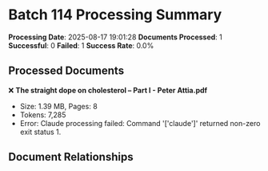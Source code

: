 # Batch 114 Processing Summary

**Processing Date**: 2025-08-17 19:01:28
**Documents Processed**: 1
**Successful**: 0
**Failed**: 1
**Success Rate**: 0.0%

## Processed Documents

❌ **The straight dope on cholesterol – Part I - Peter Attia.pdf**
   - Size: 1.39 MB, Pages: 8
   - Tokens: 7,285
   - Error: Claude processing failed: Command '['claude']' returned non-zero exit status 1.

## Document Relationships
